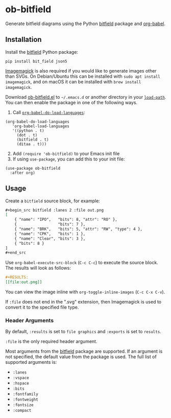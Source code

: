 # ob-bitfield

Generate bitfield diagrams using the Python [bitfield](https://github.com/Arth-ur/bitfield) package and [org-babel](https://orgmode.org/worg/org-contrib/babel/).

## Installation

Install the [bitfield](https://github.com/Arth-ur/bitfield) Python package:
```
pip install bit_field json5
```

[Imagemagick](https://imagemagick.org/) is also required if you would like to generate images other than SVGs. On Debian/Ubuntu this can be installed with `sudo apt install imagemagick`, and on macOS it can be installed with `brew install imagemagick`.

Download [ob-bitfield.el](https://raw.githubusercontent.com/gsingh93/ob-bitfield/main/ob-bitfield.el) to `~/.emacs.d` or another directory in your [`load-path`](https://www.gnu.org/software/emacs/manual/html_node/elisp/Library-Search.html). You can then enable the package in one of the following ways.

1. Call [`org-babel-do-load-languages`](https://orgmode.org/manual/Languages.html):

```elisp
(org-babel-do-load-languages
   'org-babel-load-languages
   '((python . t)
     (dot . t)
     (bitfield . t)
     (ditaa . t)))
```

2. Add `(require 'ob-bitfield)` to your Emacs init file
3. If using `use-package`, you can add this to your init file:
```elisp
(use-package ob-bitfield
  :after org)
```

## Usage

Create a `bitfield` source block, for example:
```org
#+begin_src bitfield :lanes 2 :file out.png
[
    { "name": "IPO",   "bits": 8, "attr": "RO" },
    {                  "bits": 7 },
    { "name": "BRK",   "bits": 5, "attr": "RW", "type": 4 },
    { "name": "CPK",   "bits": 1 },
    { "name": "Clear", "bits": 3 },
    { "bits": 8 }
]
#+end_src
```

Use `org-babel-execute-src-block` (`C-c C-c`) to execute the source block. The results will look as follows:
```org
#+RESULTS:
[[file:out.png]]
```

You can view the image inline with `org-toggle-inline-images` (`C-c C-x C-v`).

If `:file` does not end in the ".svg" extension, then Imagemagick is used to convert it to the specified file type.

### Header Arguments

By default, `:results` is set to `file graphics` and `:exports` is set to `results`.

`:file` is the only required header argument.

Most arguments from the [bitfield](https://github.com/Arth-ur/bitfield) package are supported. If an argument is not specified, the default value from the package is used. The full list of supported arguments is:

- `:lanes`
- `:vspace`
- `:hspace`
- `:bits`
- `:fontfamily`
- `:fontweight`
- `:fontsize`
- `:compact`
